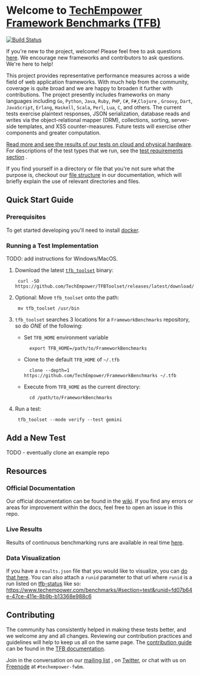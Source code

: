 # Welcome to [TechEmpower Framework Benchmarks (TFB)](http://www.techempower.com/benchmarks/)

[![Build Status](https://github.com/TechEmpower/FrameworkBenchmarks/workflows/build/badge.svg?branch=master&event=push)](https://github.com/TechEmpower/FrameworkBenchmarks/actions?query=workflow%3Abuild+branch%3Amaster)

If you're new to the project, welcome! Please feel free to ask
questions [here](https://github.com/TechEmpower/FrameworkBenchmarks/issues/2978). We encourage new frameworks and
contributors to ask questions. We're here to help!

This project provides representative performance measures across a wide field of web application frameworks. With much
help from the community, coverage is quite broad and we are happy to broaden it further with contributions. The project
presently includes frameworks on many languages including `Go`, `Python`, `Java`, `Ruby`, `PHP`, `C#`, `F#`,`Clojure`
, `Groovy`, `Dart`, `JavaScript`, `Erlang`, `Haskell`, `Scala`, `Perl`, `Lua`, `C`, and others. The current tests
exercise plaintext responses, JSON serialization, database reads and writes via the object-relational mapper (ORM),
collections, sorting, server-side templates, and XSS counter-measures. Future tests will exercise other components and
greater computation.

[Read more and see the results of our tests on cloud and physical hardware](http://www.techempower.com/benchmarks/). For
descriptions of the test types that we run, see the
[test requirements section](https://github.com/TechEmpower/FrameworkBenchmarks/wiki/Project-Information-Framework-Tests-Overview)
.

If you find yourself in a directory or file that you're not sure what the purpose is, checkout
our [file structure](https://github.com/TechEmpower/FrameworkBenchmarks/wiki/Codebase-File-Structure) in our
documentation, which will briefly explain the use of relevant directories and files.

## Quick Start Guide

### Prerequisites

To get started developing you'll need to install [docker](https://docs.docker.com/install/).

### Running a Test Implementation

TODO: add instructions for Windows/MacOS.

1. Download the latest [`tfb_toolset`](https://github.com/TechEmpower/TFBToolset) binary:

        curl -SO https://github.com/TechEmpower/TFBToolset/releases/latest/download/tfb_toolset

2. Optional: Move `tfb_toolset` onto the path:

        mv tfb_toolset /usr/bin

2. `tfb_toolset` searches 3 locations for a `FrameworkBenchmarks` repository, so do *ONE* of the following:
    * Set `TFB_HOME` environment variable

            export TFB_HOME=/path/to/FrameworkBenchmarks
   
    * Clone to the default `TFB_HOME` of `~/.tfb`
    
            clone --depth=1 https://github.com/TechEmpower/FrameworkBenchmarks ~/.tfb
    
    * Execute from `TFB_HOME` as the current directory:

            cd /path/to/FrameworkBenchmarks

3. Run a test:

        tfb_toolset --mode verify --test gemini

## Add a New Test

TODO - eventually clone an example repo

## Resources

### Official Documentation

Our official documentation can be found in the [wiki](https://github.com/TechEmpower/FrameworkBenchmarks/wiki). If you
find any errors or areas for improvement within the docs, feel free to open an issue in this repo.

### Live Results

Results of continuous benchmarking runs are available in real time [here](https://tfb-status.techempower.com/).

### Data Visualization

If you have a `results.json` file that you would like to visualize, you
can [do that here](https://tfb-status.techempower.com/share). You can also attach a `runid` parameter to that url
where `runid` is a run listed on [tfb-status](https://tfb-status.techempower.com) like
so: https://www.techempower.com/benchmarks/#section=test&runid=fd07b64e-47ce-411e-8b9b-b13368e988c6

## Contributing

The community has consistently helped in making these tests better, and we welcome any and all changes. Reviewing our
contribution practices and guidelines will help to keep us all on the same page.
The [contribution guide](https://github.com/TechEmpower/FrameworkBenchmarks/wiki/Development-Contributing-Guide) can be
found in the [TFB documentation](https://github.com/TechEmpower/FrameworkBenchmarks/wiki).

Join in the conversation on our [mailing list](https://groups.google.com/forum/?fromgroups=#!forum/framework-benchmarks)
, on [Twitter](https://twitter.com/tfbenchmarks), or chat with us on [Freenode](https://webchat.freenode.net/)
at `#techempower-fwbm`. 
